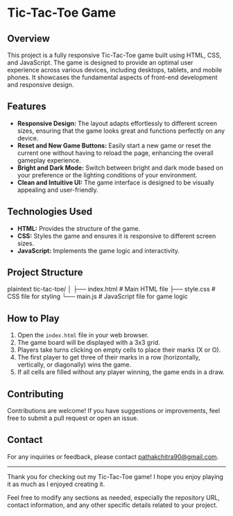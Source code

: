 # Tic-Tac-Toe Game

## Overview

This project is a fully responsive Tic-Tac-Toe game built using HTML, CSS, and JavaScript. The game is designed to provide an optimal user experience across various devices, including desktops, tablets, and mobile phones. It showcases the fundamental aspects of front-end development and responsive design.

## Features

- **Responsive Design:** The layout adapts effortlessly to different screen sizes, ensuring that the game looks great and functions perfectly on any device.
- **Reset and New Game Buttons:** Easily start a new game or reset the current one without having to reload the page, enhancing the overall gameplay experience.
- **Bright and Dark Mode:** Switch between bright and dark mode based on your preference or the lighting conditions of your environment.
- **Clean and Intuitive UI:** The game interface is designed to be visually appealing and user-friendly.

## Technologies Used

- **HTML:** Provides the structure of the game.
- **CSS:** Styles the game and ensures it is responsive to different screen sizes.
- **JavaScript:** Implements the game logic and interactivity.


## Project Structure

plaintext
tic-tac-toe/
│
├── index.html        # Main HTML file
├── style.css         # CSS file for styling
└── main.js           # JavaScript file for game logic


## How to Play

1. Open the `index.html` file in your web browser.
2. The game board will be displayed with a 3x3 grid.
3. Players take turns clicking on empty cells to place their marks (X or O).
4. The first player to get three of their marks in a row (horizontally, vertically, or diagonally) wins the game.
5. If all cells are filled without any player winning, the game ends in a draw.

## Contributing

Contributions are welcome! If you have suggestions or improvements, feel free to submit a pull request or open an issue.


## Contact

For any inquiries or feedback, please contact pathakchitra90@gmail.com.

---

Thank you for checking out my Tic-Tac-Toe game! I hope you enjoy playing it as much as I enjoyed creating it.


Feel free to modify any sections as needed, especially the repository URL, contact information, and any other specific details related to your project.
